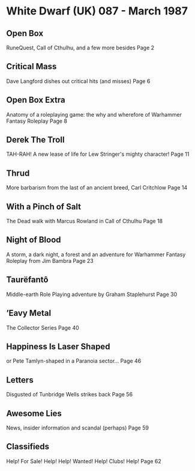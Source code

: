 # White Dwarf (UK) 087 - March 1987
## Open Box
RuneQuest, Call of Cthulhu, and a few more besides  Page 2

## Critical Mass
Dave Langford dishes out critical hits (and misses)  Page 6

## Open Box Extra
Anatomy of a roleplaying game: the why and wherefore of Warhammer Fantasy Roleplay  Page 8

## Derek The Troll
TAH-RAH! A new lease of life for Lew Stringer's mighty character!  Page 11

## Thrud
More barbarism from the last of an ancient breed, Carl Critchlow  Page 14

## With a Pinch of Salt
The Dead walk with Marcus Rowland in Call of Cthulhu  Page 18

## Night of Blood
A storm, a dark night, a forest and an adventure for Warhammer Fantasy Roleplay from Jim Bambra  Page 23

## Taurëfantô
Middle-earth Role Playing adventure by Graham Staplehurst  Page 30

## ’Eavy Metal
The Collector Series  Page 40

## Happiness Is Laser Shaped
or Pete Tamlyn-shaped in a Paranoia sector...  Page 46

## Letters
Disgusted of Tunbridge Wells strikes back  Page 56

## Awesome Lies
News, insider information and scandal (perhaps)  Page 59

## Classifieds
Help! For Sale! Help! Help! Wanted! Help! Clubs! Help!  Page 62
